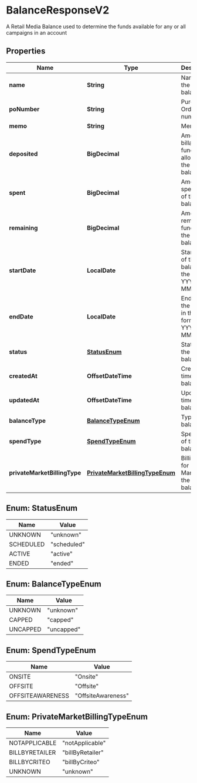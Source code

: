 

# BalanceResponseV2

A Retail Media Balance used to determine the funds available for any or all campaigns in an account

## Properties

| Name | Type | Description | Notes |
|------------ | ------------- | ------------- | -------------|
|**name** | **String** | Name of the balance. |  |
|**poNumber** | **String** | Purchase Order number. |  [optional] |
|**memo** | **String** | Memo. |  [optional] |
|**deposited** | **BigDecimal** | Amount of billable funds allotted to the balance. |  [optional] |
|**spent** | **BigDecimal** | Amount of spent funds of the balance. |  [optional] |
|**remaining** | **BigDecimal** | Amount of remaining funds of the balance. |  [optional] |
|**startDate** | **LocalDate** | Start date of the balance in the format YYYY-MM-DD. |  |
|**endDate** | **LocalDate** | End date of the balance in the format YYYY-MM-DD. |  [optional] |
|**status** | [**StatusEnum**](#StatusEnum) | Status of the balance. |  [optional] |
|**createdAt** | **OffsetDateTime** | Creation time of the balance. |  [optional] |
|**updatedAt** | **OffsetDateTime** | Update time of the balance. |  [optional] |
|**balanceType** | [**BalanceTypeEnum**](#BalanceTypeEnum) | Type of the balance. |  |
|**spendType** | [**SpendTypeEnum**](#SpendTypeEnum) | Spend Type of the balance. |  |
|**privateMarketBillingType** | [**PrivateMarketBillingTypeEnum**](#PrivateMarketBillingTypeEnum) | Billing type for Private Market of the balance. |  |



## Enum: StatusEnum

| Name | Value |
|---- | -----|
| UNKNOWN | &quot;unknown&quot; |
| SCHEDULED | &quot;scheduled&quot; |
| ACTIVE | &quot;active&quot; |
| ENDED | &quot;ended&quot; |



## Enum: BalanceTypeEnum

| Name | Value |
|---- | -----|
| UNKNOWN | &quot;unknown&quot; |
| CAPPED | &quot;capped&quot; |
| UNCAPPED | &quot;uncapped&quot; |



## Enum: SpendTypeEnum

| Name | Value |
|---- | -----|
| ONSITE | &quot;Onsite&quot; |
| OFFSITE | &quot;Offsite&quot; |
| OFFSITEAWARENESS | &quot;OffsiteAwareness&quot; |



## Enum: PrivateMarketBillingTypeEnum

| Name | Value |
|---- | -----|
| NOTAPPLICABLE | &quot;notApplicable&quot; |
| BILLBYRETAILER | &quot;billByRetailer&quot; |
| BILLBYCRITEO | &quot;billByCriteo&quot; |
| UNKNOWN | &quot;unknown&quot; |



